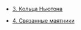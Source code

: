 - [3. Кольца Ньютона](https://kimvlry.github.io/phys-models/pdfs/3.pdf) 

- [4. Связанные маятники](https://kimvlry.github.io/phys-models/pdfs/4.pdf)
